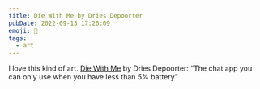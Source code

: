 ```yaml
---
title: Die With Me by Dries Depoorter
pubDate: 2022-09-13 17:26:09
emoji: 📱
tags:
  - art
---
```


I love this kind of art. [Die With Me](https://driesdepoorter.be/diewithme/) by Dries Depoorter: <q>The chat app you can only use when you have less than 5% battery</q>
